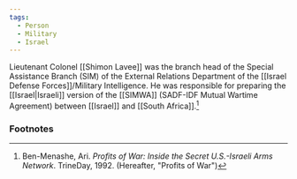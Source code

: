 ```yaml
---
tags:
  - Person
  - Military
  - Israel
---
```

Lieutenant Colonel [[Shimon Lavee]] was the branch head of the Special Assistance Branch (SIM) of the External Relations Department of the [[Israel Defense Forces]]/Military Intelligence. He was responsible for preparing the [[Israel|Israeli]] version of the [[SIMWA]] (SADF-IDF Mutual Wartime Agreement) between [[Israel]] and [[South Africa]].[^1]

### Footnotes
[^1]: Ben-Menashe, Ari. *Profits of War: Inside the Secret U.S.-Israeli Arms Network*. TrineDay, 1992. (Hereafter, "Profits of War")

